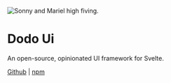 ![Sonny and Mariel high fiving.](https://flightlesslabs.github.io/dodo-ui/og.png)

# Dodo Ui

An open-source, opinionated UI framework for Svelte.

[Github](https://github.com/flightlesslabs/dodo-ui) | [npm](https://www.npmjs.com/package/@flightlesslabs/dodo-ui)
